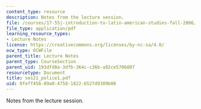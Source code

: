 ```yaml
---
content_type: resource
description: Notes from the lecture session.
file: /courses/17-55j-introduction-to-latin-american-studies-fall-2006/0feff45689a0475818226527d9309b08_ses21_police1.pdf
file_type: application/pdf
learning_resource_types:
- Lecture Notes
license: https://creativecommons.org/licenses/by-nc-sa/4.0/
ocw_type: OCWFile
parent_title: Lecture Notes
parent_type: CourseSection
parent_uid: 193dfd8a-3dfb-364c-c36b-a92ce5706807
resourcetype: Document
title: ses21_police1.pdf
uid: 0feff456-89a0-4758-1822-6527d9309b08
---
```

Notes from the lecture session.